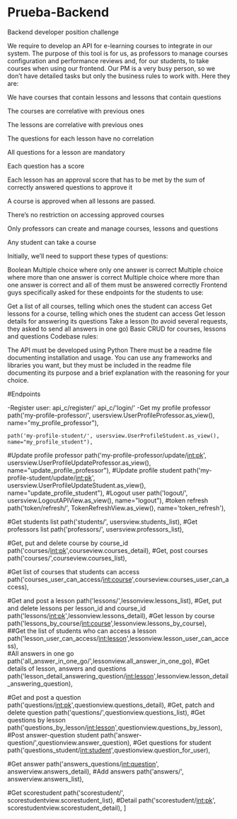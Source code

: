 # Prueba-Backend
Backend developer position challenge

We require to develop an API for e-learning courses to integrate in our system. The purpose of this tool is for us, as professors to manage courses configuration and performance reviews and, for our students, to take courses when using our frontend. Our PM is a very busy person, so we don’t have detailed tasks but only the business rules to work with. Here they are:

We have courses that contain lessons and lessons that contain questions

The courses are correlative with previous ones

The lessons are correlative with previous ones

The questions for each lesson have no correlation

All questions for a lesson are mandatory

Each question has a score

Each lesson has an approval score that has to be met by the sum of correctly answered questions to approve it

A course is approved when all lessons are passed.

There’s no restriction on accessing approved courses

Only professors can create and manage courses, lessons and questions

Any student can take a course

Initially, we’ll need to support these types of questions:

Boolean
Multiple choice where only one answer is correct
Multiple choice where more than one answer is correct
Multiple choice where more than one answer is correct and all of them must be answered correctly
Frontend guys specifically asked for these endpoints for the students to use:

Get a list of all courses, telling which ones the student can access
Get lessons for a course, telling which ones the student can access
Get lesson details for answering its questions
Take a lesson (to avoid several requests, they asked to send all answers in one go)
Basic CRUD for courses, lessons and questions
Codebase rules:

The API must be developed using Python
There must be a readme file documenting installation and usage.
You can use any frameworks and libraries you want, but they must be included in the readme file documenting its purpose and a brief explanation with the reasoning for your choice.


#Endpoints

-Register user:
    api_c/register/'
    api_c/'login/'
-Get my profile professor
    path('my-profile-professor/', usersview.UserProfileProfessor.as_view(), name="my_profile_professor"),

    path('my-profile-student/', usersview.UserProfileStudent.as_view(), name="my_profile_student"),
#Update profile professor 
    path('my-profile-professor/update/<int:pk>', usersview.UserProfileUpdateProfessor.as_view(), name="update_profile_professor"),
#Update profile student
    path('my-profile-student/update/<int:pk>', usersview.UserProfileUpdateStudent.as_view(), name="update_profile_student"),
#Logout user
    path('logout/', usersview.LogoutAPIView.as_view(), name="logout"),
#token refresh
    path('token/refresh/', TokenRefreshView.as_view(), name='token_refresh'),

#Get students list
    path('students/', usersview.students_list),
#Get professors list
    path('professors/', usersview.professors_list),

#Get, put and delete course by course_id
    path('courses/<int:pk>',courseview.courses_detail),
#Get, post courses   
    path('courses/',courseview.courses_list),

#Get list of courses that students can access
    path('courses_user_can_access/<int:course>',courseview.courses_user_can_access),   
    

#Get and post a lesson
    path('lessons/',lessonview.lessons_list),
#Get, put and delete lessons per lesson_id and course_id
    path('lessons/<int:pk>',lessonview.lessons_detail),
#Get lesson by course
    path('lessons_by_course/<int:course>',lessonview.lessons_by_course),                   
##Get the list of students who can access a lesson
    path('lesson_user_can_access/<int:lesson>',lessonview.lesson_user_can_access),  
#All answers in one go 
    path('all_answer_in_one_go/',lessonview.all_answer_in_one_go),
#Get details of lesson, answers and questions
    path('lesson_detail_answering_question/<int:lesson>',lessonview.lesson_detail_answering_question),  



#Get and post a question 
    path('questions/<int:pk>',questionview.questions_detail),
#Get, patch and delete question 
    path('questions/',questionview.questions_list),
#Get questions by lesson
    path('questions_by_lesson/<int:lesson>',questionview.questions_by_lesson),
#Post answer-question student
    path('answer-question/',questionview.answer_question),
#Get questions for student
    path('questions_student/<int:student>',questionview.question_for_user),


#Get answer
    path('answers_questions/<int:question>', answerview.answers_detail),
#Add answers
    path('answers/', answerview.answers_list),


#Get scorestudent
    path('scorestudent/', scorestudentview.scorestudent_list),
#Detail
    path('scorestudent/<int:pk>', scorestudentview.scorestudent_detail),
]

